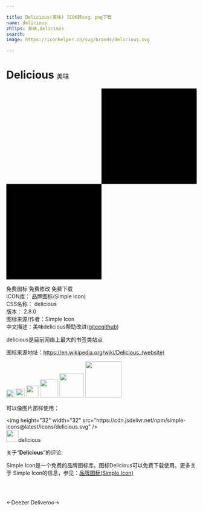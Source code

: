 ```yaml
---

title: Delicious(美味) ICON转svg、png下载
name: delicious
zhTips: 美味,delicious
search: 
image: https://iconhelper.cn/svg/brands/delicious.svg

---
```


# Delicious  <small style="font-size: 60%;font-weight: 100">美味</small>

<div id="svg" class="svg-wrap">
<svg role="img" viewBox="0 0 24 24" xmlns="http://www.w3.org/2000/svg"><title>Delicious icon</title><path d="M12 12H0v12h12V12zM24 0H12v12h12V0z"/></svg>
</div>
<detail full-name='delicious'></detail>

<div class="detail-page">
<p>
<span><span class="badge-success badge">免费图标</span> <span class="badge-success badge">免费修改</span>  <span class="badge-success badge">免费下载</span> </span>
<br/>
<span>
ICON库：
<span class="badge-secondary badge">品牌图标(Simple Icon)</span> 
</span>
<br/>
<span>
CSS名称：
<span class="badge-secondary badge">delicious</span> 
</span>

<br/>
<span>
版本：
<span class="badge-secondary badge">2.8.0</span> 
</span>
<br/>
<span>图标来源/作者：<span class="badge-light badge">Simple Icon</span></span> 
<br/>
<span class="zh-detail">中文描述：<span class="badge-primary badge">美味</span><span class="badge-primary badge">delicious</span><span class="help-link"><span>帮助改进</span>(<a href="https://gitee.com/liuwave/icon-helper/edit/master/json/brands/delicious.json" target="_blank" rel="noopener noreferrer">gitee</a><a href="https://github.com/liuwave/icon-helper/edit/master/json/brands/delicious.json" target="_blank" rel="noopener noreferrer">github</a></span>)</span><br/>
</p>
</div><div class="description description alert alert-light"><p>delicious是目前网络上最大的书签类站点</p><p>图标来源地址：<a href="https://en.wikipedia.org/wiki/Delicious_(website)" target="_blank" rel="noopener noreferrer">https://en.wikipedia.org/wiki/Delicious_(website)</a></p></div>
<div class="alert alert-dark">
<img height="21" width="21" src="https://cdn.jsdelivr.net/npm/simple-icons@latest/icons/delicious.svg" />
<img height="24" width="24" src="https://cdn.jsdelivr.net/npm/simple-icons@latest/icons/delicious.svg" />
<img height="32" width="32" src="https://cdn.jsdelivr.net/npm/simple-icons@latest/icons/delicious.svg" />
<img height="48" width="48" src="https://cdn.jsdelivr.net/npm/simple-icons@latest/icons/delicious.svg" />
<img height="64" width="64" src="https://cdn.jsdelivr.net/npm/simple-icons@latest/icons/delicious.svg" />
<img height="96" width="96" src="https://cdn.jsdelivr.net/npm/simple-icons@latest/icons/delicious.svg" />

</div>
<div>
  <p>可以像图片那样使用：    
  </p>
  <div class="alert alert-primary" style="font-size: 14px">
    &lt;img height="32" width="32" src="https://cdn.jsdelivr.net/npm/simple-icons@latest/icons/delicious.svg" /&gt;
    <copy-btn content='<img height="32" width="32" src="https://cdn.jsdelivr.net/npm/simple-icons@latest/icons/delicious.svg" />'></copy-btn>
  </div>
  <div class="alert alert-secondary">
    <img height="32" width="32" src="https://cdn.jsdelivr.net/npm/simple-icons@latest/icons/delicious.svg" />delicious
    <copy-btn content="delicious" btn-title="复制图标名称"></copy-btn>
  </div>
</div>
<div class="icon-detail__container">
<p>关于“<b>Delicious</b>”的评论:</p>
</div>
<Vssue title="关于“Delicious”的评论" />
<div><p>Simple Icon是一个免费的品牌图标库。图标Delicious可以免费下载使用。更多关于  Simple Icon的信息，参见：<a target="_blank" href="https://iconhelper.cn/brands.html">品牌图标(Simple Icon)</a>
</p></div>


<div style="padding:2rem 0 " class="page-nav"><p class="inner"><span class="prev">←<router-link to="/icon/deezer.html">Deezer</router-link></span> <span class="next"><router-link to="/icon/deliveroo.html">Deliveroo</router-link>→</span></p></div>
